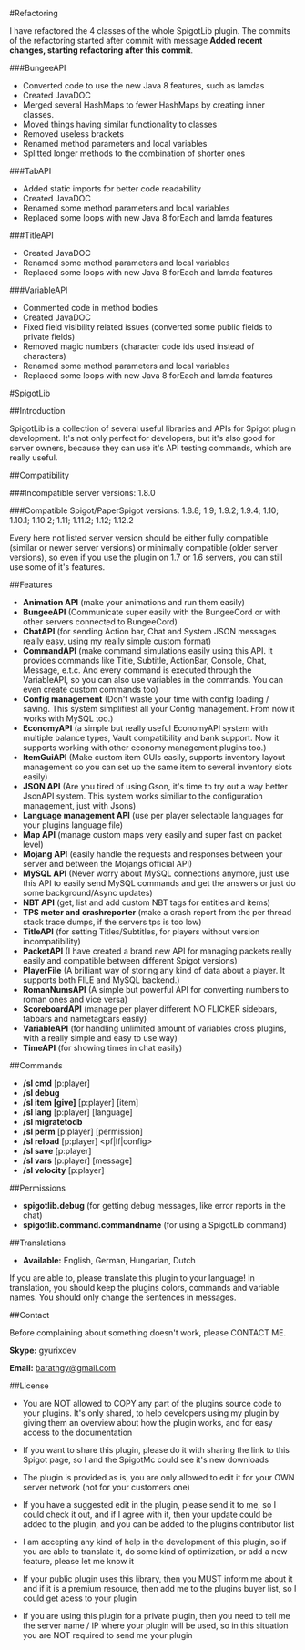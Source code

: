 #Refactoring

I have refactored the 4 classes of the whole SpigotLib plugin.
The commits of the refactoring started after commit with message
**Added recent changes, starting refactoring after this commit**. 

###BungeeAPI
- Converted code to use the new Java 8 features, such as lamdas
- Created JavaDOC
- Merged several HashMaps to fewer HashMaps by creating inner classes.
- Moved things having similar functionality to classes 
- Removed useless brackets
- Renamed method parameters and local variables
- Splitted longer methods to the combination of shorter ones

###TabAPI
- Added static imports for better code readability
- Created JavaDOC
- Renamed some method parameters and local variables
- Replaced some loops with new Java 8 forEach and lamda features

###TitleAPI
- Created JavaDOC
- Renamed some method parameters and local variables
- Replaced some loops with new Java 8 forEach and lamda features

###VariableAPI
- Commented code in method bodies
- Created JavaDOC
- Fixed field visibility related issues (converted some public fields to private fields)
- Removed magic numbers (character code ids used instead of characters)
- Renamed some method parameters and local variables
- Replaced some loops with new Java 8 forEach and lamda features



#SpigotLib

##Introduction

SpigotLib is a collection of several useful libraries and APIs
for Spigot plugin development. It's not only perfect for developers,
but it's also good for server owners, because they can use it's API
testing commands, which are really useful.

##Compatibility

###Incompatible server versions:
1.8.0

###Compatible Spigot/PaperSpigot versions:
1.8.8; 1.9; 1.9.2; 1.9.4; 1.10; 1.10.1; 1.10.2; 1.11; 1.11.2; 1.12​; 1.12.2

Every here not listed server version should be either fully compatible
(similar or newer server versions) or minimally compatible (older server versions),
so even if you use the plugin on 1.7 or 1.6 servers,
you can still use some of it's features.

##Features

- **Animation API** (make your animations and run them easily)
- **BungeeAPI** (Communicate super easily with the BungeeCord or with other servers connected to BungeeCord)
- **ChatAPI** (for sending Action bar, Chat and System JSON messages really easy, using my really simple custom format)
- **CommandAPI** (make command simulations easily using this API. It provides commands like Title, Subtitle, ActionBar, Console, Chat, Message, e.t.c. And every command is executed through the VariableAPI, so you can also use variables in the commands. You can even create custom commands too)
- **Config management** (Don't waste your time with config loading / saving. This system simplifiest all your Config management. From now it works with MySQL too.)
- **EconomyAPI** (a simple but really useful EconomyAPI system with multiple balance types, Vault compatibility and bank support. Now it supports working with other economy management plugins too.)
- **ItemGuiAPI** (Make custom item GUIs easily, supports inventory layout management so you can set up the same item to several inventory slots easily)
- **JSON API** (Are you tired of using Gson, it's time to try out a way better JsonAPI system. This system works similiar to the configuration management, just with Jsons)
- **Language management API** (use per player selectable languages for your plugins language file)
- **Map API** (manage custom maps very easily and super fast on packet level)
- **Mojang API** (easily handle the requests and responses between your server and between the Mojangs official API)
- **MySQL API** (Never worry about MySQL connections anymore, just use this API to easily send MySQL commands and get the answers or just do some background/Async updates)
- **NBT API** (get, list and add custom NBT tags for entities and items)
- **TPS meter and crashreporter** (make a crash report from the per thread stack trace dumps, if the servers tps is too low)
- **TitleAPI** (for setting Titles/Subtitles, for players without version incompatibility)
- **PacketAPI** (I have created a brand new API for managing packets really easily and compatible between different Spigot versions)
- **PlayerFile** (A brilliant way of storing any kind of data about a player. It supports both FILE and MySQL backend.)
- **RomanNumsAPI** (A simple but powerful API for converting numbers to roman ones and vice versa)
- **ScoreboardAPI** (manage per player different NO FLICKER sidebars, tabbars and nametagbars easily)
- **VariableAPI** (for handling unlimited amount of variables cross plugins, with a really simple and easy to use way)
- **TimeAPI** (for showing times in chat easily)

##Commands
- **/sl cmd** [p:player] <command>
- **/sl debug** 
- **/sl item [give]** [p:player] [item]
- **/sl lang** [p:player] [language]
- **/sl migratetodb**
- **/sl perm** [p:player] [permission]
- **/sl reload** [p:player] <pf|lf|config>
- **/sl save** [p:player] <pf>
- **/sl vars** [p:player] [message]
- **/sl velocity** [p:player] <x> <y> <z>

##Permissions
- **spigotlib.debug** (for getting debug messages, like error reports in the chat)
- **spigotlib.command.commandname** (for using a SpigotLib command)

##Translations

- **Available:** English, German, Hungarian, Dutch

If you are able to, please translate this plugin to your language! In translation, you should keep the plugins colors, commands and variable names. You should only change the sentences in messages.

##Contact

Before complaining about something doesn't work, please CONTACT ME.

**Skype:** gyurixdev

**Email:** barathgy@gmail.com

##​License

- You are NOT allowed to COPY any part of the plugins source code to your plugins. It's only shared, to help developers using my plugin by giving them an overview about how the plugin works, and for easy access to the documentation

- If you want to share this plugin, please do it with sharing the link to this Spigot page, so I and the SpigotMc could see it's new downloads

- The plugin is provided as is, you are only allowed to edit it for your OWN server network (not for your customers one)

- If you have a suggested edit in the plugin, please send it to me, so I could check it out, and if I agree with it, then your update could be added to the plugin, and you can be added to the plugins contributor list

- I am accepting any kind of help in the development of this plugin, so if you are able to translate it, do some kind of optimization, or add a new feature, please let me know it

- If your public plugin uses this library, then you MUST inform me about it and if it is a premium resource, then add me to the plugins buyer list, so I could get acess to your plugin

- If you are using this plugin for a private plugin, then you need to tell me the server name / IP where your plugin will be used, so in this situation you are NOT required to send me your plugin